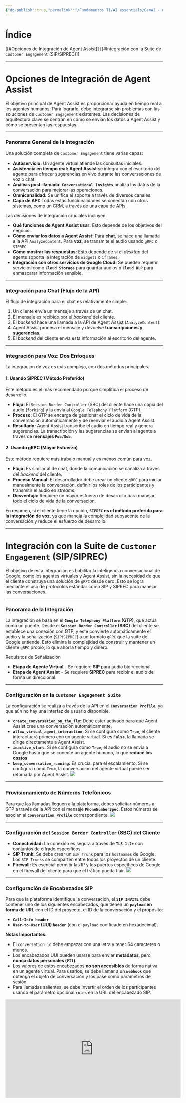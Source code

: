 ```yaml
---
{"dg-publish":true,"permalink":"/Fundamentos TI/AI essentials/GenAI - CCAI/Improve Agent Productivity using LLMs/Integrate Agent Assist with Telephony and Chatbot Systems/01 Integration options and integration using SIP SIPREC/"}
---
```


# Índice

[[#Opciones de Integración de Agent Assist]]
[[#Integración con la Suite de `Customer Engagement` (SIP/SIPREC)]]

---

# Opciones de Integración de Agent Assist

El objetivo principal de Agent Assist es proporcionar ayuda en tiempo real a los agentes humanos. Para lograrlo, debe integrarse sin problemas con las soluciones de `Customer Engagement` existentes. Las decisiones de arquitectura clave se centran en cómo se envían los datos a Agent Assist y cómo se presentan las respuestas.

---

### Panorama General de la Integración

Una solución completa de `Customer Engagement` tiene varias capas:
- **Autoservicio:** Un agente virtual atiende las consultas iniciales.
- **Asistencia en tiempo real:** **Agent Assist** se integra con el escritorio del agente para ofrecer sugerencias en vivo durante las conversaciones de voz o chat.
- **Análisis post-llamada:** **`Conversational Insights`** analiza los datos de la conversación para mejorar las operaciones.
- **Omnicanalidad:** Se unifica el soporte a través de diversos canales.
- **Capa de API:** Todas estas funcionalidades se conectan con otros sistemas, como un CRM, a través de una capa de APIs.

Las decisiones de integración cruciales incluyen:

- **Qué funciones de Agent Assist usar:** Esto depende de los objetivos del negocio.
- **Cómo enviar los datos a Agent Assist:** Para **chat**, se hace una llamada a la API `AnalyzeContent`. Para **voz**, se transmite el audio usando `gRPC` o `SIPREC`.
- **Cómo mostrar las respuestas:** Esto depende de si el _desktop_ del agente soporta la integración de `widgets` o `iframes`.
- **Integración con otros servicios de Google Cloud:** Se pueden requerir servicios como **`Cloud Storage`** para guardar audios o **`Cloud DLP`** para enmascarar información sensible.

---

### Integración para Chat (Flujo de la API)

El flujo de integración para el chat es relativamente simple:

1. Un cliente envía un mensaje a través de un chat.
2. El mensaje es recibido por el _backend_ del cliente.
3. El _backend_ hace una llamada a la API de Agent Assist (`AnalyzeContent`).
4. Agent Assist procesa el mensaje y devuelve **transcripciones y sugerencias**.
5. El _backend_ del cliente envía esta información al escritorio del agente.

---

### Integración para Voz: Dos Enfoques

La integración de voz es más compleja, con dos métodos principales.

#### 1. Usando SIPREC (Método Preferido)

Este método es el más recomendado porque simplifica el proceso de desarrollo.

- **Flujo:** El `Session Border Controller` (SBC) del cliente hace una copia del audio (`forking`) y la envía al `Google Telephony Platform` (GTP).
- **Proceso:** El GTP se encarga de gestionar el ciclo de vida de la conversación automáticamente y de reenviar el audio a Agent Assist.
- **Resultado:** Agent Assist transcribe el audio en tiempo real y genera sugerencias. La transcripción y las sugerencias se envían al agente a través de **mensajes `Pub/Sub`**.

#### 2. Usando gRPC (Mayor Esfuerzo)

Este método requiere más trabajo manual y es menos común para voz.

- **Flujo:** Es similar al de chat, donde la comunicación se canaliza a través del _backend_ del cliente.
- **Proceso Manual:** El desarrollador debe crear un cliente `gRPC` para iniciar manualmente la conversación, definir los roles de los participantes y transmitir el audio en _streams_.
- **Desventaja:** Requiere un mayor esfuerzo de desarrollo para manejar todo el ciclo de vida de la conversación.

En resumen, si el cliente tiene la opción, **`SIPREC` es el método preferido para la integración de voz**, ya que maneja la complejidad subyacente de la conversación y reduce el esfuerzo de desarrollo.

---

# Integración con la Suite de `Customer Engagement` (SIP/SIPREC)

El objetivo de esta integración es habilitar la inteligencia conversacional de Google, como los agentes virtuales y Agent Assist, sin la necesidad de que el cliente construya una solución de `gRPC` desde cero. Esto se logra mediante el uso de protocolos estándar como SIP y SIPREC para manejar las conversaciones.

---

### Panorama de la Integración

La integración se basa en el **`Google Telephony Platform` (GTP)**, que actúa como un puente. Desde el **`Session Border Controller` (SBC)** del cliente se establece una conexión con GTP, y este convierte automáticamente el audio y la señalización (`SIP`/`SIPREC`) a un formato `gRPC` que la suite de Google entiende. Esto elimina la complejidad de construir y mantener un cliente `gRPC` propio, lo que ahorra tiempo y dinero.

Requisitos de Señalización
- **Etapa de Agente Virtual** - Se requiere **SIP** para audio bidireccional.
- **Etapa de Agent Assist** - Se requiere **SIPREC** para recibir el audio de forma unidireccional.

---

### Configuración en la `Customer Engagement Suite`

La configuración se realiza a través de la API en el **`Conversation Profile`**, ya que aún no hay una interfaz de usuario disponible.
- **`create_conversation_on_the_fly`:** Debe estar activado para que Agent Assist cree una conversación automáticamente.
- **`allow_virtual_agent_interaction`:** Si se configura como **`True`**, el cliente interactuará primero con un agente virtual. Si es **`False`**, la llamada se dirige directamente a Agent Assist.
- **`inactive_start`:** Si se configura como **`True`**, el audio no se envía a Google hasta que se conecte un agente humano, lo que **reduce los costos**.
- **`keep_conversation_running`:** Es crucial para el escalamiento. Si se configura como **`True`**, la conversación del agente virtual puede ser retomada por Agent Assist.
![](https://i.imgur.com/jS4hDbx.png)

---

### Provisionamiento de Números Telefónicos

Para que las llamadas lleguen a la plataforma, debes solicitar números a GTP a través de la API con el mensaje **`PhoneNumberSpec`**. Estos números se asocian al **`Conversation Profile`** correspondiente.
![](https://i.imgur.com/RGCi6DD.png)

---

### Configuración del `Session Border Controller` (SBC) del Cliente

- **Conectividad:** La conexión es segura a través de **`TLS 1.2+`** con conjuntos de cifrado específicos.
- **SIP Trunk:** Se debe crear un `SIP Trunk` para los `hostnames` de Google. Los `SIP Trunks` se comparten entre todos los proyectos de un cliente.
- **Firewall:** Es esencial permitir las IP y los puertos específicos de Google en el firewall del cliente para que el tráfico pueda fluir.
![](https://i.imgur.com/ujWe5wT.png)

---

### Configuración de Encabezados SIP

Para que la plataforma identifique la conversación, el **`SIP INVITE`** debe contener uno de los siguientes encabezados, que tienen un **`payload` en forma de URL** con el ID del proyecto, el ID de la conversación y el propósito:
- **`Call-Info header`**
- **`User-to-User` (UUI) `header`** (con el `payload` codificado en hexadecimal).

**Notas Importantes:**
- El `conversation_id` debe empezar con una letra y tener 64 caracteres o menos.
- Los encabezados UUI pueden usarse para enviar **metadatos**, pero **nunca datos personales (`PII`)**.
- Los valores de estos encabezados **no son accesibles** de forma nativa en un agente virtual. Para usarlos, se debe llamar a un **`webhook`** que obtenga el objeto de conversación y los pase como parámetros de sesión.
- Para llamadas salientes, se debe invertir el orden de los participantes usando el parámetro opcional `roles` en la URL del encabezado SIP.

<iframe width="560" height="315" src="https://www.youtube.com/embed/nkxTki6yK1s?si=pMi0jZKc9E55NnrL" title="YouTube video player" frameborder="0" allow="accelerometer; autoplay; clipboard-write; encrypted-media; gyroscope; picture-in-picture; web-share" referrerpolicy="strict-origin-when-cross-origin" allowfullscreen></iframe>